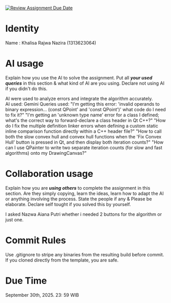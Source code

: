 [![Review Assignment Due Date](https://classroom.github.com/assets/deadline-readme-button-22041afd0340ce965d47ae6ef1cefeee28c7c493a6346c4f15d667ab976d596c.svg)](https://classroom.github.com/a/1PRAkQnI)
# Identity
Name : Khalisa Rajwa Nazira (1313623064)

# AI usage
Explain how you use the AI to solve the assignment. Put all ***your used queries*** in this section & what kind of AI are you using. Declare not using AI if you didn't do this.  

AI were used to analyze errors and integrate the algorithm accurately.  
AI used: Gemini
Queries used: 
"I'm getting this error: 'invalid operands to binary expression... (const QPoint' and 'const QPoint')' what code do I need to fix it?"
"I'm getting an 'unknown type name' error for a class I defined; what's the correct way to forward-declare a class header in Qt C++?"
"How do I fix the multiple definition linker errors when defining a custom static inline comparison function directly within a C++ header file?"
"How to call both the slow convex hull and convex hull functions when the 'Fix Convex Hull' button is pressed in Qt, and then display both iteration counts?"
"How can I use QPainter to write two separate iteration counts (for slow and fast algorithms) onto my DrawingCanvas?"


# Collaboration usage
Explain how you are ***using others*** to complete the assignment in this section. Are they simply copying, learn the ideas, learn how to adapt the AI or anything involving the process. State the people if any & Please be elaborate. Declare self tought if you solved this by yourself. 

I asked Nazwa Aiana Putri whether i needed 2 buttons for the algorithm or just one.

# Commit Rules
Use .gitignore to stripe any binaries from the resulting build before commit.  If you cloned directly from the template, you are safe. 

# Due Time
September 30th, 2025. 23: 59 WIB
